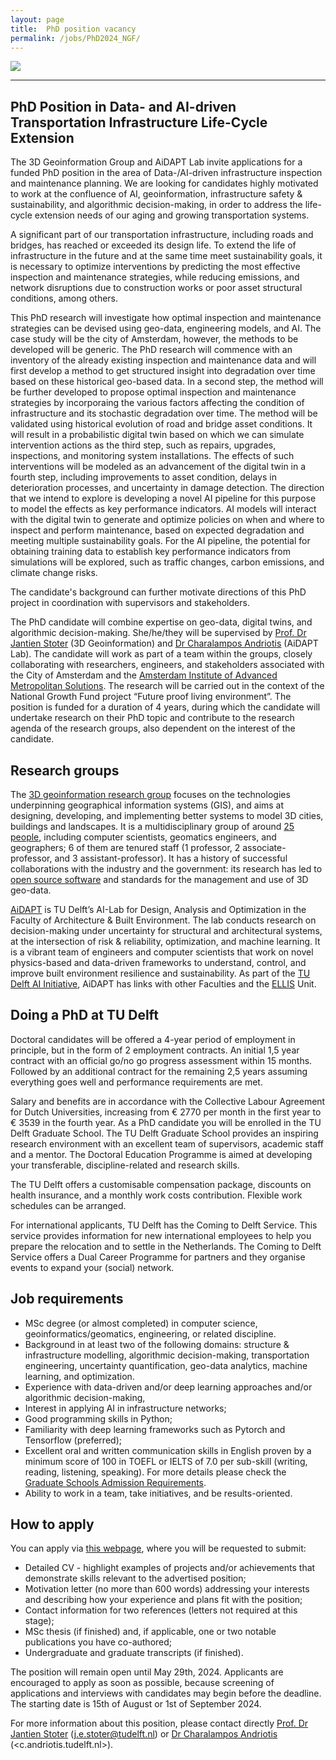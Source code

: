 ```yaml
---
layout: page
title:  PhD position vacancy
permalink: /jobs/PhD2024_NGF/
---
```




<div class="row">
	<div class="col-sm-4 hidden-xs nopadding"><img class="img-responsive" src="{{ "img/plaatje.png" | prepend: site.baseurl }}"></div>
</div>

- - - 


## PhD Position in Data- and AI-driven Transportation Infrastructure Life-Cycle Extension 

The 3D Geoinformation Group and AiDAPT Lab invite applications for a funded PhD position in the area of Data-/AI-driven infrastructure inspection and maintenance planning. We are looking for candidates highly motivated to work at the confluence of AI, geoinformation, infrastructure safety & sustainability, and algorithmic decision-making, in order to address the life-cycle extension needs of our aging and growing transportation systems. 

A significant part of our transportation infrastructure, including roads and bridges, has reached or exceeded its design life. To extend the life of infrastructure in the future and at the same time meet sustainability goals, it is necessary to optimize interventions by predicting the most effective inspection and maintenance strategies, while reducing emissions, and network disruptions due to construction works or poor asset structural conditions, among others.

This PhD research will investigate how optimal inspection and maintenance strategies can be devised using geo-data, engineering models, and AI. The case study will be the city of Amsterdam, however, the methods to be developed will be generic. The PhD research will commence with an inventory of the already existing inspection and maintenance data and will first develop a method to get structured insight into degradation over time based on these historical geo-based data. In a second step, the method will be further developed to propose optimal inspection and maintenance strategies by incorporaing the various factors affecting the condition of infrastructure and its stochastic degradation over time. The method will be validated using historical evolution of road and bridge asset conditions. It will result in a probabilistic digital twin based on which we can simulate intervention actions as the third step, such as repairs, upgrades, inspections, and monitoring system installations. The effects of such interventions will be modeled as an advancement of the digital twin in a fourth step, including improvements to asset condition, delays in deterioration processes, and uncertainty in damage detection. The direction that we intend to explore is developing a novel AI pipeline for this purpose to model the effects as key performance indicators. AI models will interact with the digital twin to generate and optimize policies on when and where to inspect and perform maintenance, based on expected degradation and meeting multiple sustainability goals. For the AI pipeline, the potential for obtaining training data to establish key performance indicators from simulations will be explored, such as traffic changes, carbon emissions, and climate change risks.

The candidate's background can further motivate directions of this PhD project in coordination with supervisors and stakeholders.

The PhD candidate will combine expertise on geo-data, digital twins, and algorithmic decision-making. She/he/they will be supervised by [Prof. Dr Jantien Stoter](http://3dgeoinfo.bk.tudelft.nl/jstoter) (3D Geoinformation) and [Dr Charalampos Andriotis](https://www.cpandriotis.com) (AiDAPT Lab). The candidate will work as part of a team within the groups, closely collaborating with researchers, engineers, and stakeholders associated with the City of Amsterdam and the [Amsterdam Institute of Advanced Metropolitan Solutions](https://www.ams-institute.org). The research will be carried out in the context of the National Growth Fund project “Future proof living environment”. The position is funded for a duration of 4 years, during which the candidate will undertake research on their PhD topic and  contribute to the research agenda of the research groups, also dependent on the interest of the candidate.


## Research groups

The [3D geoinformation research group](https://3d.bk.tudelft.nl) focuses on the technologies underpinning geographical information systems (GIS), and aims at designing, developing, and implementing better systems to model 3D cities, buildings and landscapes. It is a multidisciplinary group of around [25 people](https://3d.bk.tudelft.nl/about/), including computer scientists, geomatics engineers, and geographers; 6 of them are tenured staff (1 professor, 2 associate-professor, and 3 assistant-professor). It has a history of successful collaborations with the industry and the government: its research has led to [open source software](https://github.com/tudelft3d) and standards for the management and use of 3D geo-data. 

[AiDAPT](https://www.tudelft.nl/ai/aidapt) is TU Delft’s AI-Lab for Design, Analysis and Optimization in the Faculty of Architecture & Built Environment. The lab conducts research on decision-making under uncertainty for structural and architectural systems, at the intersection of risk & reliability, optimization, and machine learning. It is a vibrant team of engineers and computer scientists that work on novel physics-based and data-driven frameworks to understand, control, and improve built environment resilience and sustainability. As part of the [TU Delft AI Initiative](https://www.tudelft.nl/ai/tu-delft-ai-initiative), AiDAPT has links with other Faculties and the [ELLIS](https://www.tudelft.nl/ellis-delft-unit) Unit.

## Doing a PhD at TU Delft

Doctoral candidates will be offered a 4-year period of employment in principle, but in the form of 2 employment contracts. An initial 1,5 year contract with an official go/no go progress assessment within 15 months. Followed by an additional contract for the remaining 2,5 years assuming everything goes well and performance requirements are met.

Salary and benefits are in accordance with the Collective Labour Agreement for Dutch Universities, increasing from € 2770 per month in the first year to € 3539 in the fourth year. As a PhD candidate you will be enrolled in the TU Delft Graduate School. The TU Delft Graduate School provides an inspiring research environment with an excellent team of supervisors, academic staff and a mentor. The Doctoral Education Programme is aimed at developing your transferable, discipline-related and research skills.

The TU Delft offers a customisable compensation package, discounts on health insurance, and a monthly work costs contribution. Flexible work schedules can be arranged.

For international applicants, TU Delft has the Coming to Delft Service. This service provides information for new international employees to help you prepare the relocation and to settle in the Netherlands. The Coming to Delft Service offers a Dual Career Programme for partners and they organise events to expand your (social) network.

## Job requirements

- MSc degree (or almost completed) in computer science, geoinformatics/geomatics, engineering, or related discipline.
- Background in at least two of the following domains: structure & infrastructure modelling, algorithmic decision-making, transportation engineering, uncertainty quantification, geo-data analytics, machine learning, and optimization.
- Experience with data-driven and/or deep learning approaches and/or algorithmic decision-making,
- Interest in applying AI in infrastructure networks;
- Good programming skills in Python;
- Familiarity with deep learning frameworks such as Pytorch and Tensorflow (preferred); 
- Excellent oral and written communication skills in English proven by a minimum score of 100 in TOEFL or IELTS of 7.0 per sub-skill (writing, reading, listening, speaking). For more details please check the [Graduate Schools Admission Requirements](https://www.tudelft.nl/onderwijs/opleidingen/phd/admission). 
- Ability to work in a team, take initiatives, and be results-oriented.

## How to apply

You can apply via [this webpage](https://www.tudelft.nl/over-tu-delft/werken-bij-tu-delft/vacatures/details/?nPostingId=5953&nPostingTargetId=17476&id=QEZFK026203F3VBQBLO6G68W9&LG=UK&languageSelect=UK&mask=external), where you will be requested to submit: 
- Detailed CV - highlight examples of projects and/or achievements that demonstrate skills relevant to the advertised position;
- Motivation letter (no more than 600 words) addressing your interests and describing how your experience and plans fit with the position;
- Contact information for two references (letters not required at this stage);
- MSc thesis (if finished) and, if applicable, one or two notable publications you have co-authored;
- Undergraduate and graduate transcripts  (if finished).

The position will remain open until May 29th, 2024. Applicants are encouraged to apply as soon as possible, because screening of applications and interviews with candidates may begin before the deadline. The starting date is 15th of August or 1st of September 2024.

For more information about this position, please contact directly [Prof. Dr Jantien Stoter](http://3dgeoinfo.bk.tudelft.nl/jstoter) (<j.e.stoter@tudelft.nl>) or [Dr Charalampos Andriotis](https://www.cpandriotis.com) (<c.andriotis.tudelft.nl>).

